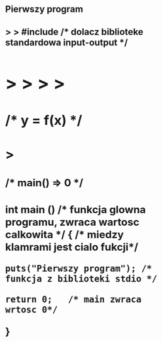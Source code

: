 <h1> Pierwszy program <h1>
>
>  #include <stdio.h> /* dolacz biblioteke standardowa input-output */<h1>
>
>
>
>  <h2> /* y = f(x) */ <h2>
>
<h3> /* main() => 0 	*/ <h3>

<h3>  int main ()	/* funkcja glowna programu, zwraca wartosc calkowita */
 { /* miedzy klamrami jest cialo fukcji*/

	puts("Pierwszy program"); /* funkcja z biblioteki stdio */

	return 0;	/* main zwraca wrtosc 0*/
 
}<h3>


